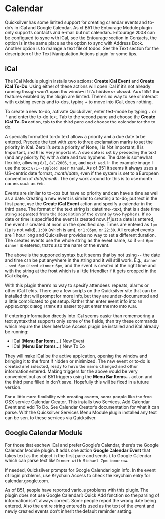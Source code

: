 # Calendar

Quicksilver has some limited support for creating calendar events and to-do’s in iCal and Google Calendar. As of B51 the Entourage Module plugin only supports contacts and e-mail but not calendars. Entourage 2008 can be configured to sync with iCal, see the Entourage section in Contacts, the option is in the same place as the option to sync with Address Book. Another option is to manage a text file of todos. See the Text section for the description of the Text Manipulation Actions plugin for some tips.

## iCal

The iCal Module plugin installs two actions: **Create iCal Event** and **Create iCal To-Do**. Using either of these actions will open iCal if it’s not already running though won’t open the window if it’s hidden or closed. As of B51 the features enabled by the plugin are limited. There’s no way to see or interact with existing events and to-dos, typing <kbd>→</kbd> to move into iCal, does nothing.

To create a new to-do, activate Quicksilver, enter text-mode by typing <kbd>.</kbd> or <kbd>'</kbd> and enter the to-do text. Tab to the second pane and choose the **Create iCal To-Do** action, tab to the third pane and choose the calendar for the to-do.

A specially formatted to-do text allows a priority and a due date to be entered.  Precede the text with zero to three exclamation marks to set the priority in iCal. Zero !’s sets a priority of None, ! is Not important, !! is Important, and !!! is Very important. A due date is set by  preceding the text (and any priority !’s) with a date and two hyphens. The date is somewhat flexible, allowing `8/1`, `8/1/2006`, `tue`, and `next wed`. In the example image I use the text: `8/1--!Upload User Manual`. As of B51 it seems it always uses a US-centric date format, *month*/*date*, even if the system is set to a European convention of *date*/*month*. The only work around for this is to use month names such as `Feb`.

Events are similar to to-dos but have no priority and can have a time as well as a date. Creating  a new event is similar to creating a to-do; put text in the first pane, use the **Create iCal Event** action and specify a calendar in the third pane. The format of the text string is: datetime--text, that is a date time string separated from the description of the event by two hyphens.  If no date or time is specified the event is created now. If just a date is entered, the event is created at noon on the specified day. Times are entered as `1pm` (`1p` is not valid), `1:00` (which is am), or `1:05pm`, or `22:30`.  All created events are 1 hour long and Quicksilver provides no way to set a different duration. The created events use the whole string as the event name, so if `wed 6pm--dinner` is entered, that’s also the name of the event. 

The above is the supported syntax but it seems that by not using `--` the date and time can be put anywhere in the string and it will still work. E.g., `dinner - wed 6pm` or `wed dinner 6pm`, and the event is created at the right time and with the string at the front which is a little friendlier if it gets cropped in the iCal display.

With this plugin there’s no way to specify attendees, repeats, alarms or other iCal fields. There are a few scripts on the Quicksilver site that can be installed that will prompt for more info, but they are under-documented and a little complicated to get setup. Rather than enter event info into an AppleScript dialog I think it’s easier to just enter the info into iCal. 

If entering information directly into iCal seems easier than remembering a text syntax that supports only some of the fields, then try these commands which require the User Interface Access plugin be installed and iCal already be running:

- iCal (**Menu Bar Items…**) New Event
- iCal (**Menu Bar Items…**) New To Do

They will make iCal be the active application, opening the window and bringing it to the front if hidden or minimized. The new event or to-do is created and selected, ready to have the name changed and other information entered. Making triggers for the above would be very convenient but as of B51 triggers using the **Menu Bar Items…** action and the third pane filled in don’t save. Hopefully this will be fixed in a future version.

For a little more flexibility with creating events, some people like the free OSX service Calendar Creator. This installs two Services, Add Calendar Event and Add To Do. See Calendar Creator’s documentation for what it can parse. With the Quicksilver Services Menu Module plugin installed any text can be sent to these services via Quicksilver.

## Google Calendar Module

For those that eschew iCal and prefer Google’s Calendar, there’s the Google Calendar Module plugin. It adds one action **Google Calendar Event** that takes text as the object in the first pane and sends it to Google Calendar which can parse text like `Dinner with Michael 7pm tomorrow`. 

If needed, Quicksilver prompts for Google Calendar login info. In the event of login problems, use Keychain Access to check the keychain entry for calendar.google.com.

As of B51, people have reported various problems with this plugin.  The plugin does not use Google Calendar’s Quick Add function so the parsing of information isn’t always correct. Some people report the wrong date being entered. Also the entire string entered is used as the text of the event and newly created events don’t inherit the default reminder setting.
